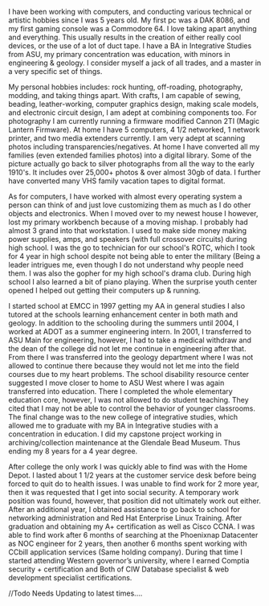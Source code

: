 
I have been working with computers, and conducting various technical or artistic hobbies since I was 5 years old. My first pc was a DAK 8086, and my first gaming console was a Commodore 64. I love taking apart anything and everything. This usually results in the creation of either really cool devices, or the use of a lot of duct tape. I have a BA in Integrative Studies from ASU, my primary concentration was education, with minors in engineering & geology. I consider myself a jack of all trades, and a master in a very specific set of things.

My personal hobbies includes: rock hunting, off-roading, photography, modding, and taking things apart. With crafts, I am capable of sewing, beading, leather-working, computer graphics design, making scale models, and electronic circuit design, I am adept at combining components too. For photography I am currently running a firmware modified Cannon 2TI (Magic Lantern Firmware). At home I have 5 computers, 4 1/2 networked, 1 network printer, and two media extenders currently. I am very adept at scanning photos including transparencies/negatives. At home I have converted all my families (even extended families photos) into a digital library. Some of the picture actually go back to silver photographs from all the way to the early 1910's. It includes over 25,000+ photos & over almost 30gb of data. I further have converted many VHS family vacation tapes to digital format.

As for computers, I have worked with almost every operating system a person can think of and just love customizing them as much as I do other objects and electronics. When I moved over to my newest house I however, lost my primary workbench because of a moving mishap. I probably had almost 3 grand into that workstation. I used to make side money making power supplies, amps, and speakers (with full crossover circuits) during high school. I was the go to technician for our school's ROTC, which I took for 4 year in high school despite not being able to enter the military (Being a leader intrigues me, even though I do not understand why people need them. I was also the gopher for my high school's drama club. During high school I also learned a bit of piano playing. When the surprise youth center opened I helped out getting their computers up & running.

I started school at EMCC in 1997 getting my AA in general studies I also tutored at the schools learning enhancement center in both math and geology. In addition to the schooling during the summers until 2004, I worked at ADOT as a summer engineering intern. In 2001, I transferred to ASU Main for engineering, however, I had to take a medical withdraw and the dean of the college did not let me continue in engineering after that. From there I was transferred into the geology department where I was not allowed to continue there because they would not let me into the field courses due to my heart problems. The school disability resource center suggested I move closer to home to ASU West where I was again transferred into education. There I completed the whole elementary education core, however, I was not allowed to do student teaching. They cited that I may not be able to control the behavior of younger classrooms. The final change was to the new college of integrative studies, which allowed me to graduate with my BA in Integrative studies with a concentration in education. I did my capstone project working in archiving/collection maintenance at the Glendale Bead Museum. Thus ending my 8 years for a 4 year degree.

After college the only work I was quickly able to find was with the Home Depot. I lasted about 1 1/2 years at the customer service desk before being forced to quit do to health issues. I was unable to find work for 2 more year, then it was requested that I get into social security. A temporary work position was found, however, that position did not ultimately work out either. After an additional year, I obtained assistance to go back to school for networking administration and Red Hat Enterprise Linux Training. After graduation and obtaining my A+ certification as well as Cisco CCNA. I was able to find work after 6 months of searching at the Phoenixnap Datacenter as NOC engineer for 2 years, then another 6 months spent working with CCbill application services (Same holding company). During that time I started attending Western governor’s university, where I earned Comptia security + certification and Both of CIW Database specialist & web development specialist certifications.

//Todo Needs Updating to latest times....
